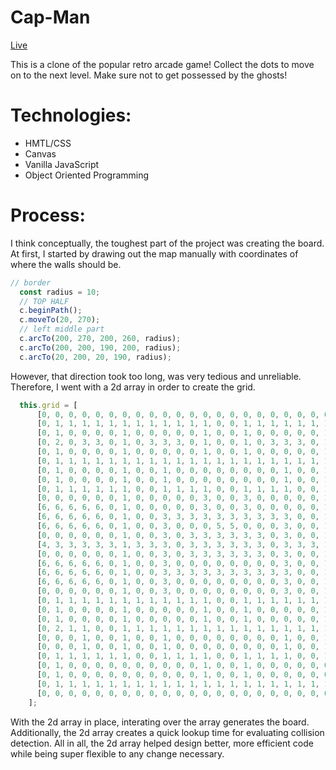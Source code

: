 # Cap-Man

[Live](https://simchacohen.com/CapMan/)

This is a clone of the popular retro arcade game!
Collect the dots to move on to the next level. Make sure not to get possessed by the ghosts!

# Technologies:
- HMTL/CSS
- Canvas
- Vanilla JavaScript
- Object Oriented Programming

# Process:
I think conceptually, the toughest part of the project was creating the board. At first, I started by drawing out the map manually with coordinates of where the walls should be. 
```javascript
// border
  const radius = 10;
  // TOP HALF
  c.beginPath();
  c.moveTo(20, 270);
  // left middle part
  c.arcTo(200, 270, 200, 260, radius);
  c.arcTo(200, 200, 190, 200, radius);
  c.arcTo(20, 200, 20, 190, radius);
```
However, that direction took too long, was very tedious and unreliable. Therefore, I went with a 2d array in order to create the grid. 
```javascript
  this.grid = [
      [0, 0, 0, 0, 0, 0, 0, 0, 0, 0, 0, 0, 0, 0, 0, 0, 0, 0, 0, 0, 0, 0, 0, 0, 0, 0, 0, 0], // 0
      [0, 1, 1, 1, 1, 1, 1, 1, 1, 1, 1, 1, 1, 0, 0, 1, 1, 1, 1, 1, 1, 1, 1, 1, 1, 1, 1, 0], // 1
      [0, 1, 0, 0, 0, 0, 1, 0, 0, 0, 0, 0, 1, 0, 0, 1, 0, 0, 0, 0, 0, 1, 0, 0, 0, 0, 1, 0], // 2
      [0, 2, 0, 3, 3, 0, 1, 0, 3, 3, 3, 0, 1, 0, 0, 1, 0, 3, 3, 3, 0, 1, 0, 3, 3, 0, 2, 0], // 3
      [0, 1, 0, 0, 0, 0, 1, 0, 0, 0, 0, 0, 1, 0, 0, 1, 0, 0, 0, 0, 0, 1, 0, 0, 0, 0, 1, 0], // 4
      [0, 1, 1, 1, 1, 1, 1, 1, 1, 1, 1, 1, 1, 1, 1, 1, 1, 1, 1, 1, 1, 1, 1, 1, 1, 1, 1, 0], // 5
      [0, 1, 0, 0, 0, 0, 1, 0, 0, 1, 0, 0, 0, 0, 0, 0, 0, 0, 1, 0, 0, 1, 0, 0, 0, 0, 1, 0], // 6
      [0, 1, 0, 0, 0, 0, 1, 0, 0, 1, 0, 0, 0, 0, 0, 0, 0, 0, 1, 0, 0, 1, 0, 0, 0, 0, 1, 0], // 7
      [0, 1, 1, 1, 1, 1, 1, 0, 0, 1, 1, 1, 1, 0, 0, 1, 1, 1, 1, 0, 0, 1, 1, 1, 1, 1, 1, 0], // 8
      [0, 0, 0, 0, 0, 0, 1, 0, 0, 0, 0, 0, 3, 0, 0, 3, 0, 0, 0, 0, 0, 1, 0, 0, 0, 0, 0, 0], // 9
      [6, 6, 6, 6, 6, 0, 1, 0, 0, 0, 0, 0, 3, 0, 0, 3, 0, 0, 0, 0, 0, 1, 0, 6, 6, 6, 6, 6], // 10
      [6, 6, 6, 6, 6, 0, 1, 0, 0, 3, 3, 3, 3, 3, 3, 3, 3, 3, 3, 0, 0, 1, 0, 6, 6, 6, 6, 6], // 11
      [6, 6, 6, 6, 6, 0, 1, 0, 0, 3, 0, 0, 0, 5, 5, 0, 0, 0, 3, 0, 0, 1, 0, 6, 6, 6, 6, 6], // 12
      [0, 0, 0, 0, 0, 0, 1, 0, 0, 3, 0, 3, 3, 3, 3, 3, 3, 0, 3, 0, 0, 1, 0, 0, 0, 0, 0, 0], // 13
      [4, 3, 3, 3, 3, 3, 1, 3, 3, 3, 0, 3, 3, 3, 3, 3, 3, 0, 3, 3, 3, 1, 3, 3, 3, 3, 3, 4], // 14
      [0, 0, 0, 0, 0, 0, 1, 0, 0, 3, 0, 3, 3, 3, 3, 3, 3, 0, 3, 0, 0, 1, 0, 0, 0, 0, 0, 0], // 15
      [6, 6, 6, 6, 6, 0, 1, 0, 0, 3, 0, 0, 0, 0, 0, 0, 0, 0, 3, 0, 0, 1, 0, 6, 6, 6, 6, 6], // 16
      [6, 6, 6, 6, 6, 0, 1, 0, 0, 3, 3, 3, 3, 3, 3, 3, 3, 3, 3, 0, 0, 1, 0, 6, 6, 6, 6, 6], // 17
      [6, 6, 6, 6, 6, 0, 1, 0, 0, 3, 0, 0, 0, 0, 0, 0, 0, 0, 3, 0, 0, 1, 0, 6, 6, 6, 6, 6], // 18
      [0, 0, 0, 0, 0, 0, 1, 0, 0, 3, 0, 0, 0, 0, 0, 0, 0, 0, 3, 0, 0, 1, 0, 0, 0, 0, 0, 0], // 19
      [0, 1, 1, 1, 1, 1, 1, 1, 1, 1, 1, 1, 1, 0, 0, 1, 1, 1, 1, 1, 1, 1, 1, 1, 1, 1, 1, 0], // 20
      [0, 1, 0, 0, 0, 0, 1, 0, 0, 0, 0, 0, 1, 0, 0, 1, 0, 0, 0, 0, 0, 1, 0, 0, 0, 0, 1, 0], // 21
      [0, 1, 0, 0, 0, 0, 1, 0, 0, 0, 0, 0, 1, 0, 0, 1, 0, 0, 0, 0, 0, 1, 0, 0, 0, 0, 1, 0], // 22
      [0, 2, 1, 1, 0, 0, 1, 1, 1, 1, 1, 1, 1, 1, 1, 1, 1, 1, 1, 1, 1, 1, 0, 0, 1, 1, 2, 0], // 23
      [0, 0, 0, 1, 0, 0, 1, 0, 0, 1, 0, 0, 0, 0, 0, 0, 0, 0, 1, 0, 0, 1, 0, 0, 1, 0, 0, 0], // 24
      [0, 0, 0, 1, 0, 0, 1, 0, 0, 1, 0, 0, 0, 0, 0, 0, 0, 0, 1, 0, 0, 1, 0, 0, 1, 0, 0, 0], // 25
      [0, 1, 1, 1, 1, 1, 1, 0, 0, 1, 1, 1, 1, 0, 0, 1, 1, 1, 1, 0, 0, 1, 1, 1, 1, 1, 1, 0], // 26
      [0, 1, 0, 0, 0, 0, 0, 0, 0, 0, 0, 0, 1, 0, 0, 1, 0, 0, 0, 0, 0, 0, 0, 0, 0, 0, 1, 0], // 27
      [0, 1, 0, 0, 0, 0, 0, 0, 0, 0, 0, 0, 1, 0, 0, 1, 0, 0, 0, 0, 0, 0, 0, 0, 0, 0, 1, 0], // 28
      [0, 1, 1, 1, 1, 1, 1, 1, 1, 1, 1, 1, 1, 1, 1, 1, 1, 1, 1, 1, 1, 1, 1, 1, 1, 1, 1, 0], // 29
      [0, 0, 0, 0, 0, 0, 0, 0, 0, 0, 0, 0, 0, 0, 0, 0, 0, 0, 0, 0, 0, 0, 0, 0, 0, 0, 0, 0], // 30
    ];
```
With the 2d array in place, interating over the array generates the board. Additionally, the 2d array creates a quick lookup time for evaluating collision detection.  All in all, the 2d array helped design better, more efficient code while being super flexible to any change necessary.


